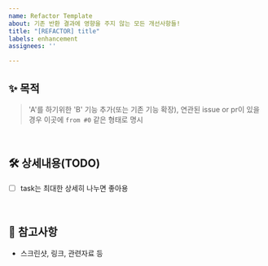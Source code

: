 ```yaml
---
name: Refactor Template
about: 기존 반환 결과에 영향을 주지 않는 모든 개선사항들!
title: "[REFACTOR] title"
labels: enhancement
assignees: ''

---
```


## ✨ 목적
> 'A'를 하기위한 'B' 기능 추가(또는 기존 기능 확장), 연관된 issue or pr이 있을 경우 이곳에 `from #0` 같은 형태로 명시 

<br/>

## 🛠 상세내용(TODO)
- [ ] task는 최대한 상세히 나누면 좋아용

<br/>

## 📙 참고사항
- 스크린샷, 링크, 관련자료 등

<br/>
